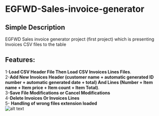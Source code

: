 # EGFWD-Sales-invoice-generator
## Simple Description
EGFWD Sales invoice generator project (first project) which is presenting Invoices CSV files to the table  
## Features:  
1-**Load CSV Header File Then Load CSV Invoices Lines Files**.  
2-**Add New Invoices Header (customer name + automatic generated ID number + automatic generated date + total) And Lines (Number + Item name + Item price + Item count + Item Total)**.  
3-**Save File Modifications or Cancel Modifications**  
4-**Delete Invoices Or Invoices Lines**  
5- **Handling of wrong files extension loaded**  
![alt text](https://github.com/OmarElfatatry/EGFWD-Sales-invoice-generator/blob/master/GUIScreenshot.png?raw=true)
